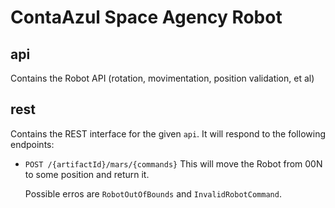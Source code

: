 ContaAzul Space Agency Robot
==========

## api

Contains the Robot API (rotation, movimentation, position validation, et al)

## rest

Contains the REST interface for the given `api`. It will respond to the following
endpoints:

- `POST /{artifactId}/mars/{commands}`
    This will move the Robot from 00N to some position and return it.
    
    Possible erros are `RobotOutOfBounds` and `InvalidRobotCommand`.
    

